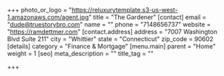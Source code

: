 +++
photo_or_logo = "https://reluxurytemplate.s3-us-west-1.amazonaws.com/agent.jpg"
title = "The Gardener"
[contact]
email = "dude@truestorybro.com"
name = ""
phone = "7148656737"
website = "https://ramdettmer.com"
[contact.address]
address = "7007 Washington Blvd Suite 211"
city = "Whittier"
state = "Connecticut"
zip_code = 90602
[details]
category = "Finance & Mortgage"
[menu.main]
parent = "Home"
weight = 1
[seo]
meta_description = ""
title_tag = ""

+++
